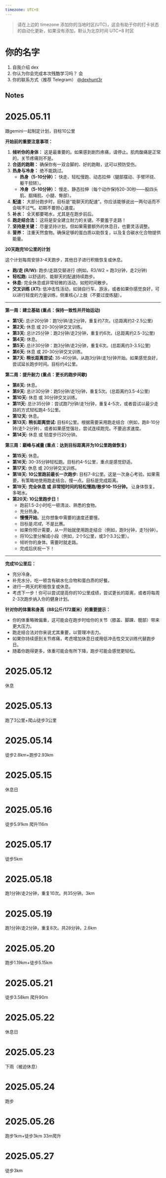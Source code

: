 ```yaml
---
timezone: UTC+8
---
```


> 请在上边的 timezone 添加你的当地时区(UTC)，这会有助于你的打卡状态的自动化更新，如果没有添加，默认为北京时间 UTC+8 时区


# 你的名字

1. 自我介绍 dex
2. 你认为你会完成本次残酷学习吗？ 会
3. 你的联系方式（推荐 Telegram） [@dexhunt3r](https://t.me/dexhunt3r)

## Notes

<!-- Content_START -->

# 2025.05.11

跟gemini一起制定计划，目标10公里

**开始前的重要注意事项：**

1.  **倾听你的身体：** 这是最重要的。如果感到剧烈疼痛，请停止。肌肉酸痛是正常的，关节疼痛则不是。
2.  **合适的跑鞋：** 确保你有一双合脚的、好的跑鞋，这可以预防受伤。
3.  **热身与冷身：** 绝不能跳过。
    *   **热身（5-10分钟）：** 快走、轻松慢跑、动态拉伸（腿部摆动、手臂环绕、躯干扭转）。
    *   **冷身（5-10分钟）：** 慢走、静态拉伸（每个动作保持20-30秒——股四头肌、腘绳肌、小腿、臀部）。
4.  **配速：** 大部分跑步时，目标是“能聊天的配速”。你应该能够说出一两句话而不会喘不过气。初期不要担心速度。
5.  **补水：** 全天都要喝水，尤其是在跑步前后。
6.  **跑走结合法：** 这将是安全建立耐力的关键。不要羞于走路！
7.  **坚持是关键：** 尽量坚持计划，但如果需要额外的休息日，也要灵活调整。
8.  **营养：** 注重天然食物。确保足够的蛋白质以助恢复，以及复合碳水化合物提供能量。

**20天跑完10公里的计划**

这个计划每周安排3-4天跑步，其他日子进行积极恢复或休息。

*   **跑/走 (R/W):** 跑步/走路交替进行 (例如，R3/W2 = 跑3分钟，走2分钟)
*   **轻松跑:** 以舒适的、能聊天的配速持续跑步。
*   **休息:** 完全休息或非常轻微的活动，如短时间散步。
*   **交叉训练 (XT):** 低冲击性活动，如骑自行车、游泳，或者如果你感觉良好，可以进行轻度的力量训练，侧重核心/上肢（不要过度练腿）。

---

**第一周：建立基础 (重点：保持一致性并开始运动)**

*   **第1天:** 总计20分钟：跑1分钟/走2分钟，重复约7次。(总距离约2-2.5公里)
*   **第2天:** 休息 或 20-30分钟交叉训练。
*   **第3天:** 总计25分钟：跑2分钟/走2分钟，重复约6次。(总距离约2.5-3公里)
*   **第4天:** 休息。
*   **第5天:** 总计30分钟：跑3分钟/走2分钟，重复6次。(总距离约3-3.5公里)
*   **第6天:** 休息 或 20-30分钟交叉训练。
*   **第7天:** **稍长距离尝试:** 35-40分钟。从跑3分钟/走1分钟开始。如果感觉良好，尝试延长跑步时间。目标约4公里。

**第二周：提升耐力 (重点：更长的跑步间歇)**

*   **第8天:** 休息。
*   **第9天:** 总计30分钟：跑5分钟/走1分钟，重复5次。(总距离约3.5-4公里)
*   **第10天:** 休息 或 30分钟交叉训练。
*   **第11天:** 总计35分钟：尝试跑7分钟/走1分钟，重复4-5次，或者尝试以最少走路的方式轻松跑4-5公里。
*   **第12天:** 休息。
*   **第13天:** **稍长距离尝试:** 目标6公里。根据需要采用跑走结合（例如，跑8-10分钟/走1-2分钟），或者如果感觉强壮，尝试连续跑完。不要追求速度。
*   **第14天:** 休息 或 轻度步行20分钟。

**第三周：巅峰与减量 (重点：达到目标距离并为10公里跑做恢复)**

*   **第15天:** 休息。
*   **第16天:** 30-35分钟轻松跑。目标约4-5公里，重点是感觉舒适。
*   **第17天:** 休息 或 20分钟交叉训练。
*   **第18天:** **10公里跑前最长一次跑步:** 目标7-8公里。这是一次身心考验。如果需要，有策略地使用跑走结合。慢一点。目标是完成距离。
*   **第19天:** **完全休息 或 非常短时间的轻松慢跑/散步10-15分钟。** 让身体恢复。多喝水。
*   **第20天: 10公里跑步日！**
    *   跑前1.5-2小时吃一顿清淡、熟悉的食物。
    *   充分热身。
    *   **慢慢开始**。比你想象中需要的速度还要慢。
    *   目标是*完成*，不是比赛。
    *   如果你预计需要，从一开始就使用跑走结合（例如，跑9分钟，走1分钟）。
    *   将10公里分解成小段（例如，2个5公里，或3个3.3公里）。
    *   倾听你的身体。需要时就走路。
    *   完成后庆祝一下！

---

**完成10公里后：**

*   充分冷身。
*   补充水分，吃一顿含有碳水化合物和蛋白质的好餐。
*   进行一两天的积极恢复或休息。
*   考虑下一步！你可以尝试提高你的10公里成绩，尝试更长的距离，或者将每周2-3次跑步纳入你的健身计划。

**针对你的体重和身高（88公斤/172厘米）的重要提示：**

*   你的体重略微偏重，这可能会在跑步时给你的关节（膝盖、脚踝、髋部）带来更大压力。
*   跑走结合法对你来说尤其重要，以管理冲击力。
*   如果你持续感到关节疼痛，考虑增加休息日或用低冲击性交叉训练代替跑步日。
*   随着你跑得更多，体重可能会有所下降，跑步可能会感觉更轻松。

# 2025.05.12

休息

# 2025.05.13

跑了3公里+爬山徒步3公里

# 2025.05.14

徒步2.8km+跑步2.93km

# 2025.05.15

休息日

# 2025.05.16

徒步5.91km 爬升116m

# 2025.05.17

徒步5km

# 2025.05.18

跑1分钟/走2分钟，重复10次。共35分钟。3km

# 2025.05.19

跑1分钟/走2分钟，重复8次。共28分钟。2.6km

# 2025.05.20

跑步1.19km+徒步5.15km

# 2025.05.21

徒步3.58km 爬升90m

# 2025.05.22

休息日

# 2025.05.23

下雨（被迫休息）

# 2025.05.24

跑步

# 2025.05.26

跑步1km+徒步3km 33m爬升

# 2025.05.27

徒步3km

<!-- Content_END -->
